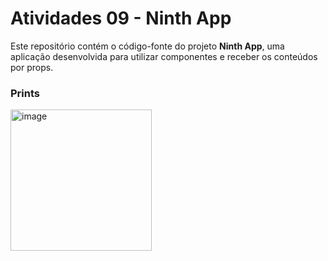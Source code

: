 # Atividades 09 - Ninth App

Este repositório contém o código-fonte do projeto **Ninth App**, uma aplicação desenvolvida para utilizar componentes e receber os conteúdos por props.

### Prints
 
<img width="226" alt="image" src="https://github.com/user-attachments/assets/75dc1519-a1b0-406f-8184-f137dd0f22c0" />
